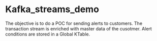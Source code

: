 # Kafka_streams_demo

The objective is to do a POC for sending alerts to customers.
The transaction stream is enriched with master data of the cusotmer. Alert conditions are stored in a Global KTable.
